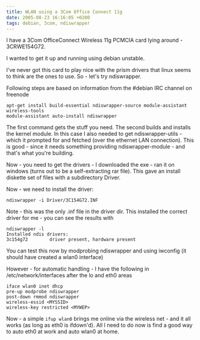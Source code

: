```yaml
---
title: WLAN using a 3Com Office Connect 11g
date: 2005-08-23 16:16:05 +0200
tags: debian, 3com, ndiswrapper
---
```


I have a 3Com OfficeConnect Wireless 11g PCMCIA card lying around - 3CRWE154G72.

I wanted to get it up and running using debian unstable.

I've never got this card to play nice with the prism drivers that linux seems to think are the ones to use. So - let's try ndiswrapper.

Following steps are based on information from the #debian IRC channel on freenode

```shell
apt-get install build-essential ndiswrapper-source module-assistant wireless-tools
module-assistant auto-install ndiswrapper
```

The first command gets the stuff you need. The second builds and installs the kernel module. In this case I also needed to get ndiswrapper-utils - which it prompted for and fetched (over the ethernet LAN connection). This is good - since it needs something providing ndiswrapper-module - and that's what you're building.

Now - you need to get the drivers - I downloaded the exe - ran it on windows (turns out to be a self-extracting rar file). This gave an install diskette set of files with a subdirectory Driver.

Now - we need to install the driver:

```shell
ndiswrapper -i Driver/3C154G72.INF
```

Note - this was the only .inf file in the driver dir. This installed the correct driver for me - you can see the results with

```shell
ndiswrapper -l
Installed ndis drivers:
3c154g72        driver present, hardware present
```

You can test this now by modprobing ndiswrapper and using iwconfig (it should have created a wlan0 interface)

However - for automatic handling - I have the following in /etc/network/interfaces after the lo and eth0 areas

```shell
iface wlan0 inet dhcp
pre-up modprobe ndiswrapper
post-down rmmod ndiswrapper
wireless-essid <MYSSID>
wireless-key restricted <MYWEP>
```

Now - a simple <code>ifup wlan0</code> brings me online via the wireless net - and it all works (as long as eth0 is ifdown'd). All I need to do now is find a good way to auto eth0 at work and auto wlan0 at home.
